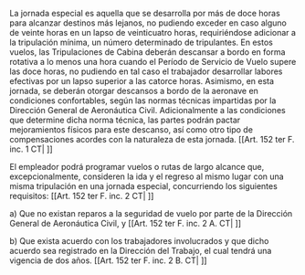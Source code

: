 La jornada especial es aquella que se desarrolla por más de doce horas para alcanzar destinos más lejanos, no pudiendo exceder en caso alguno de veinte horas en un lapso de veinticuatro horas, requiriéndose adicionar a la tripulación mínima, un número determinado de tripulantes. En estos vuelos, las Tripulaciones de Cabina deberán descansar a bordo en forma rotativa a lo menos una hora cuando el Período de Servicio de Vuelo supere las doce horas, no pudiendo en tal caso el trabajador desarrollar labores efectivas por un lapso superior a las catorce horas. Asimismo, en esta jornada, se deberán otorgar descansos a bordo de la aeronave en condiciones confortables, según las normas técnicas impartidas por la Dirección General de Aeronáutica Civil. Adicionalmente a las condiciones que determine dicha norma técnica, las partes podrán pactar mejoramientos físicos para este descanso, así como otro tipo de compensaciones acordes con la naturaleza de esta jornada. [[Art. 152 ter F. inc. 1 CT| ]]

El empleador podrá programar vuelos o rutas de largo alcance que, excepcionalmente, consideren la ida y el regreso al mismo lugar con una misma tripulación en una jornada especial, concurriendo los siguientes requisitos: [[Art. 152 ter F. inc. 2 CT| ]]

a) Que no existan reparos a la seguridad de vuelo por parte de la Dirección General de Aeronáutica Civil, y [[Art. 152 ter F. inc. 2 A. CT| ]]

b) Que exista acuerdo con los trabajadores involucrados y que dicho acuerdo sea registrado en la Dirección del Trabajo, el cual tendrá una vigencia de dos años. [[Art. 152 ter F. inc. 2 B. CT| ]]